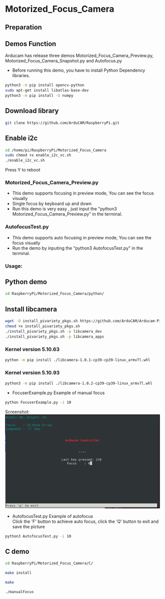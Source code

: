 # Motorized_Focus_Camera
## Preparation
## Demos Function
 Arducam has release three demos Motorized_Focus_Camera_Preview.py, Motorized_Focus_Camera_Snapshot.py and Autofocus.py 
  - Before running this demo, you have to install Python Dependency libraries.
 ```Bash
python3 -m pip install opencv-python    
sudo apt-get install libatlas-base-dev
python3 -m pip install -U numpy 
 ```
## Download library
 ```Bash
git clone https://github.com/ArduCAM/RaspberryPi.git
```
## Enable i2c

```bash
cd /home/pi/RaspberryPi/Motorized_Focus_Camera
sudo chmod +x enable_i2c_vc.sh
./enable_i2c_vc.sh
```
Press Y to reboot

### Motorized_Focus_Camera_Preview.py
 - This demo supports focusing in preview mode, You can see the focus visually
 - Single focus by keyboard up and down
 - Run this demo is very easy , just input the "python3 Motorized_Focus_Camera_Preview.py" in the terminal.
### AutofocusTest.py 
 - This demo supports auto focusing in preview mode, You can see the focus visually
 - Run the demo by inputing the "python3 AutofocusTest.py" in the terminal.




### Usage:


## Python demo
```bash
cd RaspberryPi/Motorized_Focus_Camera/python/
```

## Install libcamera

```bash
wget -O install_pivariety_pkgs.sh https://github.com/ArduCAM/Arducam-Pivariety-V4L2-Driver/releases/download/install_script/install_pivariety_pkgs.sh
chmod +x install_pivariety_pkgs.sh
./install_pivariety_pkgs.sh -p libcamera_dev
./install_pivariety_pkgs.sh -p libcamera_apps
```

### Kernel version 5.10.63

```bash
python -m pip install ./libcamera-1.0.1-cp39-cp39-linux_armv7l.whl
```

### Kernel version 5.10.93

```bash
python3 -m pip install ./libcamera-1.0.2-cp39-cp39-linux_armv7l.whl
```

* FocuserExample.py Example of manual focus  
```bash 
python FocuserExample.py -i 10
```
Screenshot:  
![Screenshot](res/screenshot.png)  

* AutofocusTest.py Example of autofocus  
Click the 'F' button to achieve auto focus, click the 'Q' button to exit and save the picture

```bash 
python3 AutofocusTest.py -i 10
```

## C demo

```bash
cd RaspberryPi/Motorized_Focus_Camera/C/
```
```bash
make install
```
```bash
make 
```
```bash
./manualFocus
```
